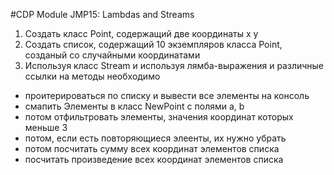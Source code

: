 #CDP Module JMP15: Lambdas and Streams  

1. Создать класс Point, содержащий две координаты x y
2. Создать список, содержащий 10 экземпляров класса Point, созданый со случайными координатами
3. Используя класс Stream и используя лямба-выражения и различные ссылки на методы необходимо
 * проитерироваться по списку и вывести все элементы на консоль
 * смапить Элементы в класс NewPoint с полями a, b
 * потом отфильтровать элементы, значения координат которых меньше 3
 * потом, если есть повторяющиеся элеенты, их нужно убрать
 * потом посчитать сумму всех координат элементов списка
 * посчитать произведение всех координат элементов списка